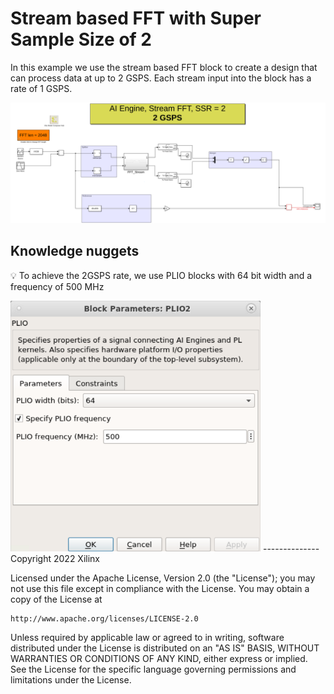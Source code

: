 # Stream based FFT with Super Sample Size of 2

In this example we use the stream based FFT block to create a design that can process data at up to 2 GSPS. Each stream input into the block has a rate of 1 GSPS. 

![](images/screen_shot.png)

## Knowledge nuggets

:bulb: To achieve the 2GSPS rate, we use PLIO blocks with 64 bit width and a frequency of 500 MHz

<img src="images/plio.png" width="400">
--------------
Copyright 2022 Xilinx

Licensed under the Apache License, Version 2.0 (the "License");
you may not use this file except in compliance with the License.
You may obtain a copy of the License at

    http://www.apache.org/licenses/LICENSE-2.0

Unless required by applicable law or agreed to in writing, software
distributed under the License is distributed on an "AS IS" BASIS,
WITHOUT WARRANTIES OR CONDITIONS OF ANY KIND, either express or implied.
See the License for the specific language governing permissions and
limitations under the License.

